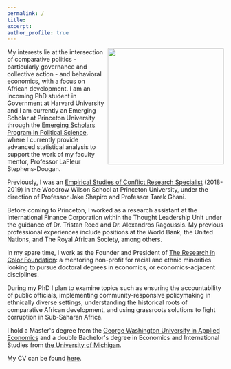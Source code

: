 ```yaml
---
permalink: /
title:
excerpt:
author_profile: true 
---
```

<img align="right" width="270" height="270" src="https://politics.princeton.edu/sites/default/files/styles/square/public/images/chine_headshot_new.jpg?h=97d761eb&itok=qMU0oj2J">


My interests lie at the intersection of comparative politics - particularly governance and collective action - and behavioral economics, with a focus on African development. I am an incoming PhD student in Government at Harvard University and I am currently an Emerging Scholar at Princeton University through the [Emerging Scholars Program in Political Science](https://politics.princeton.edu/people/chinemelu-okafor), where I currently provide advanced statistical analysis to support the work of my faculty mentor, Professor LaFleur Stephens-Dougan. 

Previously, I was an [Empirical Studies of Conflict Research Specialist](https://esoc.princeton.edu/about-us/people/chinemelu-u-okafor) (2018-2019) in the Woodrow Wilson School at Princeton University, under the direction of Professor Jake Shapiro and Professor Tarek Ghani.

Before coming to Princeton, I worked as a research assistant at the International Finance Corporation within the Thought Leadership Unit under the guidance of Dr. Tristan Reed and Dr. Alexandros Ragoussis. My previous professional experiences include positions at the World Bank, the United Nations, and The Royal African Society, among others.

In my spare time, I work as the Founder and President of [The Research in Color Foundation](https://www.researchincolor.org): a mentoring non-profit for racial and ethnic minorities looking to pursue doctoral degrees in economics, or economics-adjacent disciplines.

During my PhD I plan to examine topics such as ensuring the accountability of public officials, implementing community-responsive policymaking in ethnically diverse settings, understanding the historical roots of comparative African development, and using grassroots solutions to fight corruption in Sub-Saharan Africa.

I hold a Master's degree from the [George Washington University in Applied Economics](https://economics.columbian.gwu.edu/graduate) and a double Bachelor's degree in Economics and International Studies from [the University of Michigan](https://umich.edu/).

My CV can be found [here](https://chinemeluokafor.github.io/CV/).
